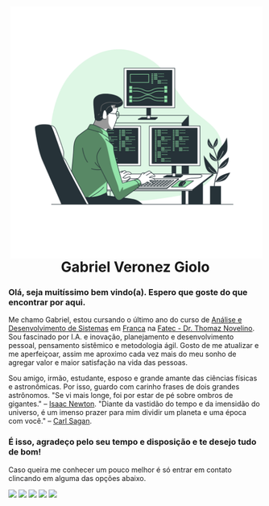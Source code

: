 <img align="right" width="500em" src="https://github.com/gveronezg/gveronezg/raw/main/Programming-bro.png" alt="gveronezg"/>
<h1 align="center">Gabriel Veronez Giolo</h3>

### Olá, seja muitíssimo bem vindo(a). Espero que goste do que encontrar por aqui.

Me chamo Gabriel, estou cursando o último ano do curso de [Análise e Desenvolvimento de Sistemas](https://emec.mec.gov.br/emec/consulta-cadastro/detalhamento/d96957f455f6405d14c6542552b0f6eb/MTU3MDg=/9f1aa921d96ca1df24a34474cc171f61/MjEx) em [Franca](https://www.google.com/maps/place/Franca+-+SP/data=!4m2!3m1!1s0x94b0a61af61f6833:0xf8937fe5d4b0f6dd?sa=X&ved=2ahUKEwjK0u2314SAAxV6FLkGHc-5CKYQ8gF6BAhcEAA&ved=2ahUKEwjK0u2314SAAxV6FLkGHc-5CKYQ8gF6BAhkEAE) na [Fatec - Dr. Thomaz Novelino](https://site.fatecfranca.edu.br/). Sou fascinado por I.A. e inovação, planejamento e desenvolvimento pessoal, pensamento sistêmico e metodologia ágil. Gosto de me atualizar e me aperfeiçoar, assim me aproximo cada vez mais do meu sonho de agregar valor e maior satisfação na vida das pessoas.

Sou amigo, irmão, estudante, esposo e grande amante das ciências físicas e astronômicas. Por isso, guardo com carinho frases de dois grandes astrônomos.
"Se vi mais longe, foi por estar de pé sobre ombros de gigantes." – [Isaac Newton](https://pt.wikipedia.org/wiki/Isaac_Newton).
"Diante da vastidão do tempo e da imensidão do universo, é um imenso prazer para mim dividir um planeta e uma época com você." – [Carl Sagan](https://pt.wikipedia.org/wiki/Carl_Sagan).

### É isso, agradeço pelo seu tempo e disposição e te desejo tudo de bom!

Caso queira me conhecer um pouco melhor é só entrar em contato clincando em alguma das opções abaixo.

[<img width="50em" src="https://cdn-icons-png.flaticon.com/512/145/145807.png">](https://www.linkedin.com/in/gabriel-veronez-giolo-70a348193/)
[<img width="50em" src="https://cdn-icons-png.flaticon.com/512/3955/3955024.png">](https://www.instagram.com/gveronezg/)
[<img width="50em" src="https://cdn-icons-png.flaticon.com/512/5968/5968764.png">](https://www.facebook.com/gabrielveronezgiolo)
[<img width="50em" src="https://cdn-icons-png.flaticon.com/512/3670/3670051.png">](https://wa.me/16991941010?text=Olá%20Gabriel%20encontrei%20seu%20perfil%20no%20GitHub.)
[<img width="50em" src="https://cdn-icons-png.flaticon.com/512/2111/2111646.png">](https://t.me/gveronezg)
